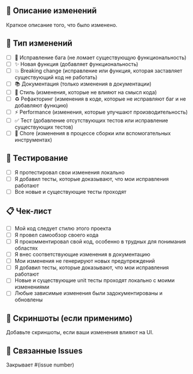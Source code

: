 ## 📝 Описание изменений

Краткое описание того, что было изменено.

## 🔄 Тип изменений

- [ ] 🐛 Исправление бага (не ломает существующую функциональность)
- [ ] ✨ Новая функция (добавляет функциональность)
- [ ] 💥 Breaking change (исправление или функция, которая заставляет существующий код не работать)
- [ ] 📚 Документация (только изменения в документации)
- [ ] 🎨 Стиль (изменения, которые не влияют на смысл кода)
- [ ] ♻️ Рефакторинг (изменения в коде, которые не исправляют баг и не добавляют функцию)
- [ ] ⚡ Performance (изменения, которые улучшают производительность)
- [ ] ✅ Тест (добавление отсутствующих тестов или исправление существующих тестов)
- [ ] 🔧 Chore (изменения в процессе сборки или вспомогательных инструментах)

## 🧪 Тестирование

- [ ] Я протестировал свои изменения локально
- [ ] Я добавил тесты, которые доказывают, что мои исправления работают
- [ ] Все новые и существующие тесты проходят

## 📋 Чек-лист

- [ ] Мой код следует стилю этого проекта
- [ ] Я провел самообзор своего кода
- [ ] Я прокомментировал свой код, особенно в трудных для понимания областях
- [ ] Я внес соответствующие изменения в документацию
- [ ] Мои изменения не генерируют новых предупреждений
- [ ] Я добавил тесты, которые доказывают, что мои исправления работают
- [ ] Новые и существующие unit тесты проходят локально с моими изменениями
- [ ] Любые зависимые изменения были задокументированы и обновлены

## 📸 Скриншоты (если применимо)

Добавьте скриншоты, если ваши изменения влияют на UI.

## 🔗 Связанные Issues

Закрывает #(issue number)

